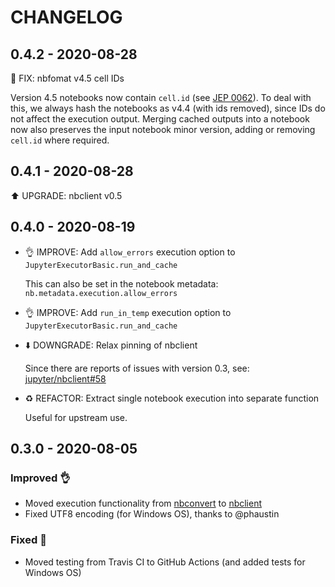 # CHANGELOG

## 0.4.2 - 2020-08-28

🐛 FIX: nbfomat v4.5 cell IDs

Version 4.5 notebooks now contain `cell.id` (see [JEP 0062](https://jupyter.org/enhancement-proposals/62-cell-id/cell-id.html#Case-loading-notebook-without-cell-id)).
To deal with this, we always hash the notebooks as v4.4 (with ids removed), since IDs do not affect the execution output.
Merging cached outputs into a notebook now also preserves the input notebook minor version, adding or removing `cell.id` where required.

## 0.4.1 - 2020-08-28

⬆️ UPGRADE: nbclient v0.5

## 0.4.0 - 2020-08-19

- 👌 IMPROVE: Add `allow_errors` execution option to `JupyterExecutorBasic.run_and_cache`

  This can also be set in the notebook metadata: `nb.metadata.execution.allow_errors`
- 👌 IMPROVE: Add `run_in_temp` execution option to `JupyterExecutorBasic.run_and_cache`
- ⬇️ DOWNGRADE: Relax pinning of nbclient

    Since there are reports of issues with version 0.3,
    see: [jupyter/nbclient#58](https://github.com/jupyter/nbclient/issues/58)
- ♻️ REFACTOR: Extract single notebook execution into separate function

    Useful for upstream use.

## 0.3.0 - 2020-08-05

### Improved 👌

- Moved execution functionality from [nbconvert](https://github.com/jupyter/nbconvert) to [nbclient](https://github.com/jupyter/nbclient)
- Fixed UTF8 encoding (for Windows OS), thanks to @phaustin

### Fixed 🐛

- Moved testing from Travis CI to GitHub Actions (and added tests for Windows OS)
